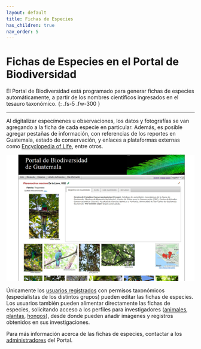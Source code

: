 ```yaml
---
layout: default
title: Fichas de Especies
has_children: true
nav_order: 5
---
```


# Fichas de Especies en el Portal de Biodiversidad

El Portal de Biodiversidad está programado para generar fichas de especies automáticamente, a partir de los nombres científicos ingresados en el tesauro taxonómico. 
{: .fs-5 .fw-300 }

---

Al digitalizar especímenes u observaciones, los datos y fotografías se van agregando a la ficha de cada especie en particular. Además, es posible agregar pestañas de información, con referencias de los reportes en Guatemala, estado de conservación, y enlaces a plataformas externas como [Encyclopedia of Life](https://eol.org/), entre otros. 

[<img src="https://github.com/GuatemalaPortal/guatemalaportal.github.io/blob/main/static/portal/Quetzal.jpg?raw=true" alt="Ficha Especie">](https://biodiversidad.gt/portal/taxa/index.php?taxon=Pharomachrus+mocinno&formsubmit=Search+Terms)

Únicamente los [usuarios registrados](https://guatemalaportal.github.io/docs/unirse#crear-una-cuenta) con permisos taxonómicos (especialistas de los distintos grupos) pueden editar las fichas de especies. Los usuarios también pueden alimentar directamente las fichas de especies, solicitando acceso a los perfiles para investigadores ([animales](https://biodiversidad.gt/portal/collections/misc/collprofiles.php?collid=93), [plantas](https://biodiversidad.gt/portal/collections/misc/collprofiles.php?collid=92), [hongos](https://biodiversidad.gt/portal/collections/misc/collprofiles.php?collid=115)), desde donde pueden añadir imágenes y registros obtenidos en sus investigaciones. 

Para más información acerca de las fichas de especies, contactar a los [administradores](https://guatemalaportal.github.io/docs/contactos/) del Portal.

